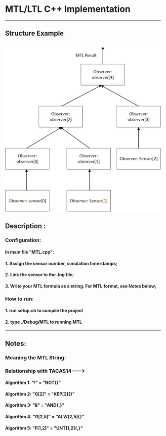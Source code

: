 
# MTL/LTL C++ Implementation
---
## Structure Example
![Alt text](/README/structure.bmp?raw=true "Object Connection Structure")
---
## Description :
### Configuration: 
#### In main file "MTL.cpp":
#### 1. Assign the sensor number, simulation time stamps;
#### 2. Link the sensor to the .log file;
#### 3. Write your MTL formula as a string. For MTL format, see Notes below;
### How to run:
#### 1. run setup.sh to compile the project
#### 2. type ./Debug/MTL to running MTL

---
## Notes:
### Meaning the MTL String:
### Relationship with TACAS14--->
#### Algorithm 1: "!" = "NOT{}"
#### Algorithm 2: "G[2]" = "KEP[2]{}"
#### Algorithm 3: "&" = "AND{,}"
#### Algorithm 4: "G[2,5]" = "ALW[2,5]{}"
#### Algorithm 5: "F[1,2]" = "UNT[1,2]{,}"
